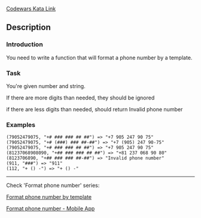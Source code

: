 [Codewars Kata Link](https://www.codewars.com/kata/61393fd03e441f001ac9c7d4)

## Description

### Introduction

You need to write a function that will format a phone number by a template.

### Task

You're given number and string.

If there are more digits than needed, they should be ignored

if there are less digits than needed, should return Invalid phone number

### Examples

```plaintext
(79052479075, "+# ### ### ## ##") => "+7 905 247 90 75"
(79052479075, "+# (###) ### ##-##") => "+7 (905) 247 90-75"
(79052479075, "+# ### ### ## ##") => "+7 905 247 90 75"
(81237068908090, "+## ### ### ## ##") => "+81 237 068 90 80"
(8123706890, "+## ### ### ##-##") => "Invalid phone number"
(911, "###") => "911"
(112, "+ () -") => "+ () -"
```

---

Check 'Format phone number' series:

[Format phone number by template](https://www.codewars.com/kata/61393fd03e441f001ac9c7d4)

[Format phone number - Mobile App](https://www.codewars.com/kata/613b369bd0b62f003e8b8c03)
